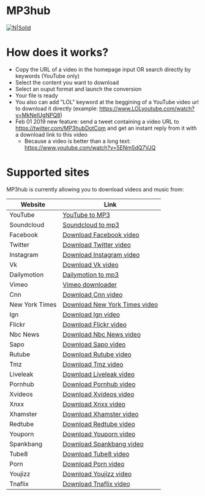 # MP3hub

[![N|Solid](https://www.mp3hub.com/app/assets/t.png)](https://www.mp3hub.com)

# How does it works?

  - Copy the URL of a video in the homepage input OR search directly by keywords (YouTube only)
  - Select the content you want to download
  - Select an ouput format and launch the conversion
  - Your file is ready
  - You also can add "LOL" keyword at the beggining of a YouTube video url to download it directly (example: https://www.LOLyoutube.com/watch?v=MkNeIUgNPQ8)
  - Feb 01 2019 new feature: send a tweet containing a video URL to https://twitter.com/MP3hubDotCom and get an instant reply from it with a download link to this video
    - Because a video is better than a long text: https://www.youtube.com/watch?v=5ENm5dQ7VJQ

# Supported sites

MP3hub is currently allowing you to download videos and music from:

| Website | Link |
| ------ | ------ |
| YouTube | [YouTube to MP3][1] |
| Soundcloud | [Soundcloud to mp3][2] |
| Facebook | [Download Facebook video][3] |
| Twitter | [Download Twitter video][4] |
| Instagram | [Download Instagram video][5] |
| Vk | [Download Vk video][6] |
| Dailymotion | [Dailymotion to mp3][7] |
| Vimeo | [Vimeo downloader][8] |
| Cnn | [Download Cnn video][9] |
| New York Times | [Download New York Times video][10] |
| Ign | [Download Ign video][11] |
| Flickr | [Download Flickr video][12] |
| Nbc News | [Download Nbc News video][13] |
| Sapo | [Download Sapo video][14] |
| Rutube | [Download Rutube video][15] |
| Tmz | [Download Tmz video][16] |
| Liveleak | [Download Liveleak video][17] |
| Pornhub | [Download Pornhub video][18] |
| Xvideos | [Download Xvideos video][19] |
| Xnxx | [Download Xnxx video][20] |
| Xhamster | [Download Xhamster video][21] |
| Redtube | [Download Redtube video][22] |
| Youporn | [Download Youporn video][23] |
| Spankbang | [Download Spankbang video][24] |
| Tube8 | [Download Tube8 video][25] |
| Porn | [Download Porn video][26] |
| Youjizz | [Download Youjizz video][27] |
| Tnaflix | [Download Tnaflix video][28] |

[1]: <https://www.mp3hub.com/youtube-to-mp3>
[2]: <https://www.mp3hub.com/soundcloud-to-mp3>
[3]: <https://www.mp3hub.com/download-facebook-video>
[4]: <https://www.mp3hub.com/download-twitter-video>
[5]: <https://www.mp3hub.com/download-instagram-video>
[6]: <https://www.mp3hub.com/download-vk-video>
[7]: <https://www.mp3hub.com/dailymotion-to-mp3>
[8]: <https://www.mp3hub.com/vimeo-downloader>
[9]: <https://cnn.com/>
[10]: <https://nytimes.com/>
[11]: <https://ign.com/>
[12]: <https://flickr.com/>
[13]: <https://nbcnews.com/>
[14]: <https://sapo.pt/>
[15]: <https://rutube.ru/>
[16]: <https://tmz.com/>
[17]: <https://liveleak.com/>
[18]: <https://pornhub.com>
[19]: <https://www.xvideos.com/>
[20]: <https://www.xnxx.com/>
[21]: <https://www.xhamster.com>
[22]: <https://www.redtube.com>
[23]: <https://www.youporn.com/>
[24]: <https://spankbang.com>
[25]: <https://www.tube8.com/>
[26]: <https://www.porn.com/>
[27]: <https://www.youjizz.com/>
[28]: <https://www.tnaflix.com>
